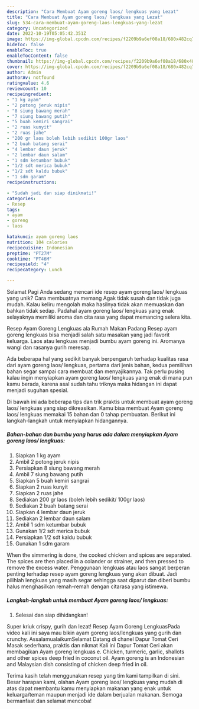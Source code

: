 ```yaml
---
description: "Cara Membuat Ayam goreng laos/ lengkuas yang Lezat"
title: "Cara Membuat Ayam goreng laos/ lengkuas yang Lezat"
slug: 534-cara-membuat-ayam-goreng-laos-lengkuas-yang-lezat
category: Uncategorized
date: 2022-10-19T05:05:42.351Z
image: https://img-global.cpcdn.com/recipes/f2209b9a6ef08a18/680x482cq70/ayam-goreng-laos-lengkuas-foto-resep-utama.jpg
hideToc: false
enableToc: true
enableTocContent: false
thumbnail: https://img-global.cpcdn.com/recipes/f2209b9a6ef08a18/680x482cq70/ayam-goreng-laos-lengkuas-foto-resep-utama.jpg
cover: https://img-global.cpcdn.com/recipes/f2209b9a6ef08a18/680x482cq70/ayam-goreng-laos-lengkuas-foto-resep-utama.jpg
author: Admin
authorAv: notfound
ratingvalue: 4.6
reviewcount: 10
recipeingredient:
- "1 kg ayam"
- "2 potong jeruk nipis"
- "8 siung bawang merah"
- "7 siung bawang putih"
- "5 buah kemiri sangrai"
- "2 ruas kunyit"
- "2 ruas jahe"
- "200 gr laos boleh lebih sedikit 100gr laos"
- "2 buah batang serai"
- "4 lembar daun jeruk"
- "2 lembar daun salam"
- "1 sdm ketumbar bubuk"
- "1/2 sdt merica bubuk"
- "1/2 sdt kaldu bubuk"
- "1 sdm garam"
recipeinstructions:

- "Sudah jadi dan siap dinikmati!"
categories:
- Resep
tags:
- ayam
- goreng
- laos

katakunci: ayam goreng laos 
nutrition: 104 calories
recipecuisine: Indonesian
preptime: "PT27M"
cooktime: "PT46M"
recipeyield: "4"
recipecategory: Lunch

---
```



Selamat Pagi Anda sedang mencari ide resep ayam goreng laos/ lengkuas yang unik? Cara membuatnya memang Agak tidak susah dan tidak juga mudah. Kalau keliru mengolah maka hasilnya tidak akan memuaskan dan bahkan tidak sedap. Padahal ayam goreng laos/ lengkuas yang enak selayaknya memiliki aroma dan cita rasa yang dapat memancing selera kita.


Resep Ayam Goreng Lengkuas ala Rumah Makan Padang Resep ayam goreng lengkuas bisa menjadi salah satu masakan yang jadi favorit keluarga. Laos atau lengkuas menjadi bumbu ayam goreng ini. Aromanya wangi dan rasanya gurih meresap.

Ada beberapa hal yang sedikit banyak berpengaruh terhadap kualitas rasa dari ayam goreng laos/ lengkuas, pertama dari jenis bahan, kedua pemilihan bahan segar sampai cara membuat dan menyajikannya. Tak perlu pusing kalau ingin menyiapkan ayam goreng laos/ lengkuas yang enak di mana pun kamu berada, karena asal sudah tahu triknya maka hidangan ini dapat menjadi suguhan spesial.


Di bawah ini ada beberapa tips dan trik praktis untuk membuat ayam goreng laos/ lengkuas yang siap dikreasikan. Kamu bisa membuat Ayam goreng laos/ lengkuas memakai 15 bahan dan 0 tahap pembuatan. Berikut ini langkah-langkah untuk menyiapkan hidangannya.

<!--inarticleads1-->

##### Bahan-bahan dan bumbu yang harus ada dalam menyiapkan Ayam goreng laos/ lengkuas:

1. Siapkan 1 kg ayam
1. Ambil 2 potong jeruk nipis
1. Persiapkan 8 siung bawang merah
1. Ambil 7 siung bawang putih
1. Siapkan 5 buah kemiri sangrai
1. Siapkan 2 ruas kunyit
1. Siapkan 2 ruas jahe
1. Sediakan 200 gr laos (boleh lebih sedikit/ 100gr laos)
1. Sediakan 2 buah batang serai
1. Siapkan 4 lembar daun jeruk
1. Sediakan 2 lembar daun salam
1. Ambil 1 sdm ketumbar bubuk
1. Gunakan 1/2 sdt merica bubuk
1. Persiapkan 1/2 sdt kaldu bubuk
1. Gunakan 1 sdm garam


When the simmering is done, the cooked chicken and spices are separated. The spices are then placed in a colander or strainer, and then pressed to remove the excess water. Penggunaan lengkuas atau laos sangat berperan penting terhadap resep ayam goreng lengkuas yang akan dibuat. Jadi pilihlah lengkuas yang masih segar sehingga saat diparut dan diberi bumbu halus menghasilkan remah-remah dengan citarasa yang istimewa. 

<!--inarticleads2-->

##### Langkah-langkah untuk membuat Ayam goreng laos/ lengkuas:


1. Selesai dan siap dihidangkan!

Super kriuk crispy, gurih dan lezat! Resep Ayam Goreng LengkuasPada video kali ini saya mau bikin ayam goreng laos/lengkuas yang gurih dan crunchy. AssalamualaikumSelamat Datang di chanel Dapur Tomat Ceri Masak sederhana, praktis dan nikmat Kali ini Dapur Tomat Ceri akan membagikan Ayam goreng lengkuas e. Chicken, turmeric, garlic, shallots and other spices deep fried in coconut oil. Ayam goreng is an Indonesian and Malaysian dish consisting of chicken deep fried in oil. 

Terima kasih telah menggunakan resep yang tim kami tampilkan di sini. Besar harapan kami, olahan Ayam goreng laos/ lengkuas yang mudah di atas dapat membantu kamu menyiapkan makanan yang enak untuk keluarga/teman maupun menjadi ide dalam berjualan makanan. Semoga bermanfaat dan selamat mencoba!
